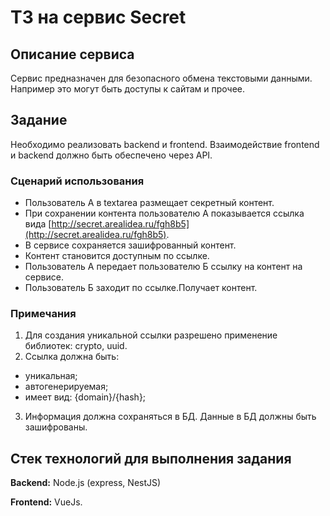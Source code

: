 # ТЗ на сервис Secret

## Описание сервиса
Сервис предназначен для безопасного обмена текстовыми данными. Например это могут быть доступы к сайтам и прочее.

## Задание
Необходимо реализовать backend и frontend. Взаимодействие frontend и backend должно быть обеспечено через API.

### Сценарий использования
*   Пользователь А в textarea размещает секретный контент.
*   При сохранении контента пользователю А показывается ссылка вида [http://secret.arealidea.ru/fgh8b5](http://secret.arealidea.ru/fgh8b5). 
*   В сервисе сохраняется зашифрованный контент.
*   Контент становится доступным по ссылке.
*   Пользователь А передает пользователю Б ссылку на контент на сервисе. 
*   Пользователь Б заходит по ссылке.Получает контент.

### Примечания
1. Для создания уникальной ссылки разрешено применение библиотек: crypto, uuid.
2. Ссылка должна быть:
*   уникальная;
*   автогенерируемая;
*   имеет вид: {domain}/{hash};
3. Информация должна сохраняться в БД. Данные в БД должны быть зашифрованы.


## Стек технологий для выполнения задания

**Backend:** Node.js (express, NestJS)

**Frontend:** VueJs.

